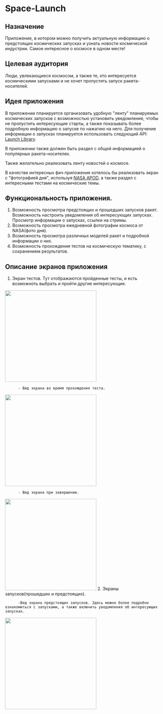 # Space-Launch


## Назначение
Приложение, в котором можно получить актуальную информацию о предстоящих космических запусках и узнать новости космической индустрии. Самое интересное о космосе в одном месте!

## Целевая аудитория
Люди, увлекающиеся космосом, а также те, кто интересуется космическими запусками и не хочет пропустить запуск ракета-носителей.

## Идея приложения
В приложении планируется организовать удобную "ленту" планируемых космических запусков с возможностью установить уведомление, чтобы не пропустить интересующие старты, а также показывать более подробную информацию о запуске по нажатию на него. Для получение информации о запусках планируется использовать следующий API: [Launch Library](https://launchlibrary.net/docs/1.3/api.html).

В приложении также должен быть раздел с общей информацией о популярных ракета-носителях.

Также желательно реализовать ленту новостей о космосе.

В качестве интересных фич приложения хотелось бы реализовать экран с "фотографией дня", используя [NASA APOD](https://api.nasa.gov/), а также раздел с интересными тестами на космические темы.

## Функциональность приложения.
1.  Возможность просмотра предстоящих и прошедших запусков ракет. Возможность настроить уведомления об интересующих запусках. Просмотр информации о запусках, ссылки на стримы.
2. Возможность просмотра ежедневной фотографии космоса от NASA(фото дня).
3. Возможность просмотра различных моделей ракет и подробной информации о них.
4.  Возможность прохождения тестов на космическую тематику, с сохранением результатов.
## Описание экранов приложения
1. Экран тестов. Тут отображаются пройденные тесты, и есть возможноть выбрать и пройти другие интересующие.
<img src="https://ia.wampi.ru/2020/10/25/TESTY_GLAVN.jpg" width="300" />

          - Вид экрана во время прохождения теста.
<img src="https://ia.wampi.ru/2020/10/25/TESTY_SLAID.jpg" width="300"/>

          - Вид экрана при завершении.
<img src="https://ia.wampi.ru/2020/10/25/TESTY_FINALNYI_SLAID.jpg" width="300"/>
2. Экраны запусков(прошедших и предстоящих). 

          -Вид экрана предстоящих запусков. Здесь можно более подробно ознакомиться с запусками, а также включить уведомления об интересующих запусках.
<img src="https://ia.wampi.ru/2020/10/25/ZAPUSKI_PREDSTOYSEE_GLAVNOE.jpg" width="300"/>

